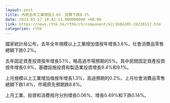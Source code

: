 ```yaml
---
layout: post
title: 內地去年工業增長3.6%　消費下跌0.2%
date: 2023-01-17 10:42:11.000000000 +08:00
link: https://news.rthk.hk/rthk/ch/component/k2/1684205-20230117.htm
categories: rthk
---
```


國家統計局公布，去年全年規模以上工業增加值按年增長3.6%，社會消費品零售總額下跌0.2%。

去年固定資產投資按年增長5.1%，略高過市場預期的5%。其中民間固定資產投資按年增長0.9%，基礎設施投資和製造業投資增長9.4%和9.1%。

上月規模以上工業增加值按年增長1.3%，高過預期的0.2%。上月社會消費品零售總額下跌1.8%，市場原先預期跌8.6%。

上月工業、投資和消費按月分別增長0.06%、增長0.49%和下跌0.14%。
